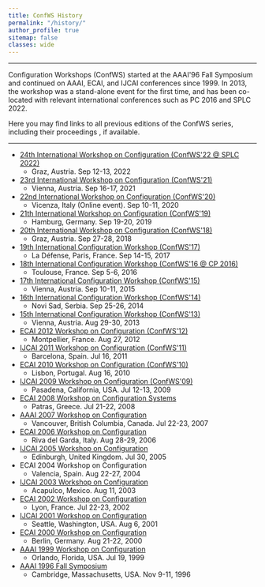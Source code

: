 ```yaml
---
title: ConfWS History
permalink: "/history/"
author_profile: true
sitemap: false
classes: wide
---
```


---
Configuration Workshops (ConfWS) started at the AAAI'96 Fall Symposium and continued on AAAI, ECAI, and IJCAI conferences since 1999.
In 2013, the workshop was a stand-alone event for the first time, and has been co-located with relevant international conferences such as PC 2016 and SPLC 2022.

Here you may find links to all previous editions of the ConfWS series, including their proceedings <i class="fa fa-book"></i>, if available.

---

- [24th International Workshop on Configuration (ConfWS'22 @ SPLC 2022)](https://confws22.ist.tugraz.at/)
  - Graz, Austria. Sep 12-13, 2022 <a href="https://dl.acm.org/doi/proceedings/10.1145/3503229?tocHeading=heading9#heading9" title="Proceedings"><i class="fa fa-book"></i></a>
- [23rd International Workshop on Configuration (ConfWS'21)](https://confws21.ist.tugraz.at/)
  - Vienna, Austria. Sep 16-17, 2021 <a href="http://ceur-ws.org/Vol-2945/" title="Proceedings"><i class="fa fa-book"></i></a>
- [22nd International Workshop on Configuration (ConfWS'20)](http://confws20.ist.tugraz.at/ConfigurationWorkshop2020/)
  - Vicenza, Italy (Online event). Sep 10-11, 2020 <a href="https://www.eventhelpr.com/files/events/RqdLM1Pt/attachments/proceedings-cws-2020_JEqWr6vY.pdf" title="Proceedings"><i class="fa fa-book"></i></a>
- [21th International Workshop on Configuration (ConfWS'19)](https://confws19.hitec-hamburg.de/)
  - Hamburg, Germany. Sep 19-20, 2019 <a href="http://ceur-ws.org/Vol-2467/" title="Proceedings"><i class="fa fa-book"></i></a>
- [20th International Workshop on Configuration (ConfWS'18)](https://www.eventhelpr.com/event/h7K8dUz3vdCH87UR)
  - Graz, Austria. Sep 27-28, 2018 <a href="http://ceur-ws.org/Vol-2220/" title="Proceedings"><i class="fa fa-book"></i></a>
- [19th International Configuration Workshop (ConfWS'17)](https://www.ieseg.fr/events/19th-configuration-workshop/)
  - La Défense, Paris, France. Sep 14-15, 2017 <a href="https://www.ieseg.fr/wp-content/uploads/2017/01/Proceedgins_FinalV2.pdf" title="Proceedings"><i class="fa fa-book"></i></a>
- [18th International Configuration Workshop (ConfWS'16 @ CP 2016)](http://cp2016.a4cp.org/program/workshops/ws-config.html)
  - Toulouse, France. Sep 5-6, 2016 <a href="http://cp2016.a4cp.org/program/workshops/CWS-2016-Proceedings.pdf" title="Proceedings"><i class="fa fa-book"></i></a>
- [17th International Configuration Workshop (ConfWS'15)](https://blogs.helsinki.fi/confws-15/)
  - Vienna, Austria. Sep 10-11, 2015 <a href="http://ceur-ws.org/Vol-1453/" title="Proceedings"><i class="fa fa-book"></i></a>
- [16th International Configuration Workshop (ConfWS'14)](http://confws.ist.tugraz.at/ConfigurationWorkshop2014/)
  - Novi Sad, Serbia. Sep 25-26, 2014 <a href="http://ceur-ws.org/Vol-1220/" title="Proceedings"><i class="fa fa-book"></i></a>
- [15th International Configuration Workshop (ConfWS'13)](http://ws-config-2013.mines-albi.fr/)
  - Vienna, Austria. Aug 29-30, 2013 <a href="http://ceur-ws.org/Vol-1128/" title="Proceedings"><i class="fa fa-book"></i></a>
- [ECAI 2012 Workshop on Configuration (ConfWS'12)](https://www.lirmm.fr/ecai2012/)
  - Montpellier, France. Aug 27, 2012 <a href="http://ceur-ws.org/Vol-958/" title="Proceedings"><i class="fa fa-book"></i></a>
- [IJCAI 2011 Workshop on Configuration (ConfWS'11)](https://ls13-www.cs.tu-dortmund.de/homepage/confws11/index.shtml)
  - Barcelona, Spain. Jul 16, 2011 <a href="http://ceur-ws.org/Vol-755/" title="Proceedings"><i class="fa fa-book"></i></a>
- [ECAI 2010 Workshop on Configuration (ConfWS'10)](https://www.hitec-hamburg.de/confws10/)
  - Lisbon, Portugal. Aug 16, 2010 <a href="https://d1wqtxts1xzle7.cloudfront.net/45477316/A_Generative_Framework_for_Service_Proce20160509-20036-1mgysgc-libre.pdf?1462798873=&response-content-disposition=inline%3B+filename%3DA_Generative_Framework_for_Service_Proce.pdf&Expires=1672182004&Signature=CdA3RYnquRO6sg~9rNBLaMzOSC3TPD167p6i-ArBX82vprtWpIguQ3Db93OZI14yT1zuNhgG6Gfgpyg4eIJFvXsEBrr2UN-~kVaYQ4I8a-Ewcmlwz1iRTqC9mbkopiMwck6WCAJ9rjUcwjP2OuH7tspWYcSdJymE4semVsMBoa8szUo57Z5e6rnNeG~g-diFe~RzMLOWoPW90d5eRIS-vaKHEtnRdVvlAuhFRhylE4K19xieytoaQlMwsk0H8lg3DqEGW5b2m21Lw50Ydrut0cqEMW0WigFP-S6GhkFeAwfakM1A1r-xdnIdLeyzD3htpTu69Q6r5KqJKRZgf5PLaQ__&Key-Pair-Id=APKAJLOHF5GGSLRBV4ZA#page=1" title="Proceedings"><i class="fa fa-book"></i></a>
- [IJCAI 2009 Workshop on Configuration (ConfWS'09)](https://www.ijcai.org/past/ijcai-09/)
  - Pasadena, California, USA. Jul 12-13, 2009 <a href="https://fileadmin.cs.lth.se/ai/Proceedings/configws09_proceedings.pdf" title="Proceedings"><i class="fa fa-book"></i></a>
- [ECAI 2008 Workshop on Configuration Systems](http://www.soberit.hut.fi/configws08/)
  - Patras, Greece. Jul 21-22, 2008 <a href="http://www.soberit.hut.fi/configws08/pages/WorkshopOnConfigurationSystemsECAI2008W12.pdf" title="Proceedings"><i class="fa fa-book"></i></a>
- [AAAI 2007 Workshop on Configuration](http://www.cs.ucc.ie/~osullb/aaai-config-ws-2007/)
  - Vancouver, British Columbia, Canada. Jul 22-23, 2007 <a href="https://auld.aaai.org/Library/Workshops/ws07-03.php" title="Proceedings"><i class="fa fa-book"></i></a>
- [ECAI 2006 Workshop on Configuration](http://fmv.jku.at/ecai-config-ws-2006/)
  - Riva del Garda, Italy. Aug 28-29, 2006 <a href="http://fmv.jku.at/ecai-config-ws-2006/W16.pdf" title="Proceedings"><i class="fa fa-book"></i></a>
- [IJCAI 2005 Workshop on Configuration](https://www.ijcai.org/past/ijcai-05/)
  - Edinburgh, United Kingdom. Jul 30, 2005 <a href="https://web-ainf.aau.at/pub/jannach/files/Proceedings_ConfigurationWorkshop2004.pdf" title="Proceedings"><i class="fa fa-book"></i></a>
- ECAI 2004 Workshop on Configuration
  - Valencia, Spain. Aug 22-27, 2004
- [IJCAI 2003 Workshop on Configuration](https://www.ijcai.org/past/ijcai-03/1024/index.html)
  - Acapulco, Mexico. Aug 11, 2003
- [ECAI 2002 Workshop on Configuration](https://frontiersinai.com/ecai/ecai2002/)
  - Lyon, France. Jul 22-23, 2002 <a href="https://hal-mines-albi.archives-ouvertes.fr/hal-01920372/document" title="Proceedings"><i class="fa fa-book"></i></a>
- [IJCAI 2001 Workshop on Configuration](http://www.soberit.hut.fi/pdmg/IJCAI2001ConfWS/)
  - Seattle, Washington, USA. Aug 6, 2001 <a href="http://www.soberit.hut.fi/pdmg/IJCAI2001ConfWS/proceedings.htm" title="Proceedings"><i class="fa fa-book"></i></a>
- [ECAI 2000 Workshop on Configuration](https://frontiersinai.com/ecai/ecai2000/)
  - Berlin, Germany. Aug 21-22, 2000 <a href="http://www.soberit.hut.fi/pdmg/ECAI2000WS/Proceedings.pdf" title="Proceedings"><i class="fa fa-book"></i></a>
- [AAAI 1999 Workshop on Configuration](https://www.aaai.org/Conferences/AAAI/aaai99.php)
  - Orlando, Florida, USA. Jul 19, 1999 <a href="https://auld.aaai.org/Library/Workshops/ws99-05.php" title="Proceedings"><i class="fa fa-book"></i></a>
- [AAAI 1996 Fall Symposium](https://aaai.org/conference/fall-symposia/fss96/)
  - Cambridge, Massachusetts, USA. Nov 9-11, 1996 <a href="https://new.aaai.org/Library/Symposia/Fall/fs96-03.php" title="Proceedings"><i class="fa fa-book"></i></a>

